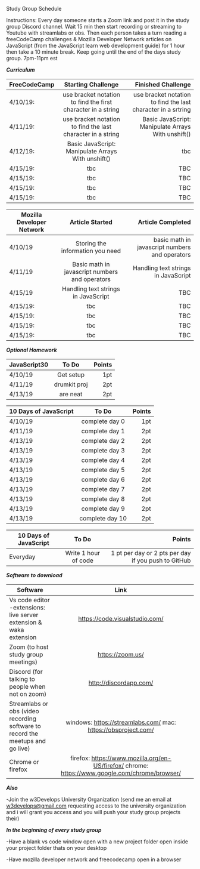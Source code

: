 Study Group Schedule


Instructions: Every day someone starts a Zoom link and post it in the study group Discord channel. Wait 15 min then start recording or streaming to Youtube with streamlabs or obs. Then each person takes a turn reading a freeCodeCamp challenges & Mozilla Developer Network articles on JavaScript (from the JavaScript learn web development guide) for 1 hour then take a 10 minute break. Keep going until the end of the days study group. 7pm-11pm est

***Curriculum***



| FreeCodeCamp  | Starting Challenge | Finished Challenge  |
| ------------- |:-------------:| -----:|
| 4/10/19: | use bracket notation to find the first character in a string | use bracket notation to find the last character in a srtring |
| 4/11/19: | use bracket notation to find the last character in a string | Basic JavaScript: Manipulate Arrays With unshift() |
| 4/12/19: | Basic JavaScript: Manipulate Arrays With unshift() |    tbc |
| 4/15/19: | tbc |  TBC  |
| 4/15/19: | tbc |  TBC  |
| 4/15/19: | tbc |  TBC  |
| 4/15/19: | tbc |  TBC  |


| Mozilla Developer Network| Article Started| Article Completed  |
| ------------- |:-------------:| -----:|
| 4/10/19       | Storing the information you need | basic math in javascript numbers and operators |
| 4/11/19       | Basic math in javascript numbers and operators      |    Handling text strings in Java​Script |
| 4/15/19       | Handling text strings in JavaScript| TBC |
| 4/15/19:      | tbc |  TBC  | 
| 4/15/19:      | tbc |  TBC  |
| 4/15/19:      | tbc |  TBC  |
| 4/15/19:      | tbc |  TBC  |


***Optional Homework***


|  JavaScript30 |     To Do     | Points|
| ------------- |:-------------:| -----:|
| 4/10/19       | Get setup     | 1pt   |
| 4/11/19       |drumkit proj   | 2pt   |
| 4/13/19       | are neat      | 2pt   |


|  10 Days of JavaScript|To Do  | Points|
| ------------- |:-------------:| -----:|
| 4/10/19 | complete day 0      | 1pt   |
| 4/11/19 | complete day 1      |   2pt |
| 4/13/19 | complete day 2      |   2pt |
| 4/13/19 | complete day 3      |   2pt |
| 4/13/19 | complete day 4      |   2pt |
| 4/13/19 | complete day 5      |   2pt |
| 4/13/19 | complete day 6      |   2pt |
| 4/13/19 | complete day 7      |   2pt |
| 4/13/19 | complete day 8      |   2pt |
| 4/13/19 | complete day 9      |   2pt |
| 4/13/19 | complete day 10     |   2pt |


|  10 Days of JavaScript|To Do  | Points|
| ------------- |:-------------:| -----:|
| Everyday      | Write 1 hour of code      | 1 pt per day or 2 pts per day if you push to GitHub   |



***Software to download***


|  Software | Link | |
| ------------- |:-------------:| -----:|
|     Vs code editor -extensions: live server extension & waka extension  | https://code.visualstudio.com/      |   |
|     Zoom (to host study group meetings)  | https://zoom.us/      |   |
|     Discord (for talking to people when not on zoom)  | http://discordapp.com/      |   |
|     Streamlabs or obs (video recording software to record the meetups and go live) | windows: https://streamlabs.com/  mac: https://obsproject.com/      |   |
|     Chrome or firefox  | firefox: https://www.mozilla.org/en-US/firefox/   chrome: https://www.google.com/chrome/browser/ |  |


***Also***


-Join the w3Develops University Organization (send me an email at w3develops@gmail.com requesting access to the university organization and i will grant you access and you will push your study group projects their)


***In the beginning of every study group***


-Have a blank vs code window open with a new project folder open inside your project folder thats on your desktop

-Have mozilla developer network and freecodecamp open in a browser
